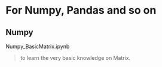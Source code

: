 # For Numpy, Pandas and so on
## Numpy
Numpy_BasicMatrix.ipynb
> to learn the very basic knowledge on Matrix.
